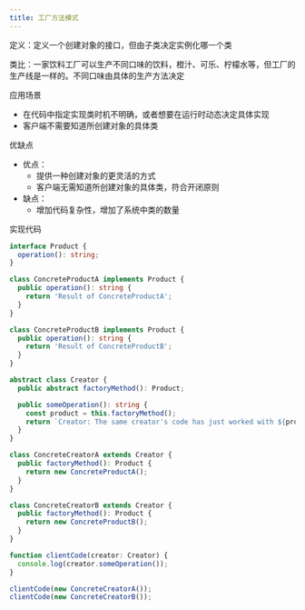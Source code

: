 ```yaml
---
title: 工厂方法模式
---
```

定义：定义一个创建对象的接口，但由子类决定实例化哪一个类

类比：一家饮料工厂可以生产不同口味的饮料，橙汁、可乐、柠檬水等，但工厂的生产线是一样的。不同口味由具体的生产方法决定

应用场景

- 在代码中指定实现类时机不明确，或者想要在运行时动态决定具体实现
- 客户端不需要知道所创建对象的具体类

优缺点

- 优点：
    - 提供一种创建对象的更灵活的方式
    - 客户端无需知道所创建对象的具体类，符合开闭原则
- 缺点：
    - 增加代码复杂性，增加了系统中类的数量

实现代码

```ts
interface Product {
  operation(): string;
}

class ConcreteProductA implements Product {
  public operation(): string {
    return 'Result of ConcreteProductA';
  }
}

class ConcreteProductB implements Product {
  public operation(): string {
    return 'Result of ConcreteProductB';
  }
}

abstract class Creator {
  public abstract factoryMethod(): Product;

  public someOperation(): string {
    const product = this.factoryMethod();
    return `Creator: The same creator's code has just worked with ${product.operation()}`;
  }
}

class ConcreteCreatorA extends Creator {
  public factoryMethod(): Product {
    return new ConcreteProductA();
  }
}

class ConcreteCreatorB extends Creator {
  public factoryMethod(): Product {
    return new ConcreteProductB();
  }
}

function clientCode(creator: Creator) {
  console.log(creator.someOperation());
}

clientCode(new ConcreteCreatorA());
clientCode(new ConcreteCreatorB());
```
